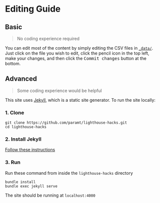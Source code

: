# Editing Guide

## Basic
> No coding experience required

You can edit most of the content by simply editing the CSV files in [`_data/`](_data). 
Just click on the file you wish to edit, click the pencil icon in the top left, make your changes, and then click the <kbd>Commit changes</kbd> button at the bottom.

## Advanced
> Some coding experience would be helpful

This site uses [Jekyll](https://jekyllrb.com/), which is a static site generator. To run the site locally:

### 1. Clone 
```
git clone https://github.com/paramt/lighthouse-hacks.git
cd lighthouse-hacks
```

### 2. Install Jekyll
[Follow these instructions](https://jekyllrb.com/docs/installation/)

### 3. Run 
Run these command from inside the `lighthouse-hacks` directory
```
bundle install
bundle exec jekyll serve 
```
The site should be running at `localhost:4000`

